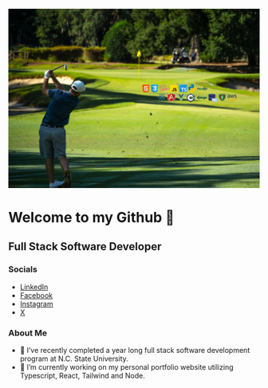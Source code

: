 <img src='golf_icons.jpg' alt='golf'></img>

# Welcome to my Github 👋

## Full Stack Software Developer

### Socials
    
- <a target='_blank' rel="noreferrer" href='https://www.linkedin.com/in/wthomascrowe'>LinkedIn</a>
- <a target='_blank' rel="noreferrer" href="https://www.facebook.com/tcrowe4">Facebook</a>
- <a target='_blank' rel="noreferrer" href="https://www.instagram.com/wtcrowe4">Instagram</a>
- <a target='_blank' rel="noreferrer" href="https://twitter.com/wtcrowe4">X</a>

### About Me
- 🌱 I’ve recently completed a year long full stack software development program at N.C. State University.
- 🔭 I’m currently working on my personal portfolio website utilizing Typescript, React, Tailwind and Node.

<!--
**wtcrowe4/wtcrowe4** is a ✨ _special_ ✨ repository because its `README.md` (this file) appears on your GitHub profile.

Here are some ideas to get you started:



- 👯 I’m looking to collaborate on ...
- 🤔 I’m looking for help with ...
- 💬 Ask me about ...
- 📫 How to reach me: ...
- 😄 Pronouns: ...
- ⚡ Fun fact: ...
-->
